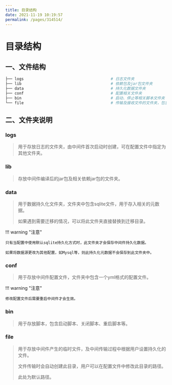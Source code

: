 ```yaml
---
title: 目录结构
date: 2021-11-19 10:19:57
permalink: /pages/314514/
---
```

# 目录结构

## 一、文件结构

```bash linenums="1"
├── logs                                      # 日志文件夹
├── lib                                       # 依赖包及jar包文件夹
├── data                                      # 持久化数据文件夹
├── conf                                      # 配置相关文件夹
├── bin                                       # 启动、停止等相关脚本文件夹
└── file                                      # 传输及接收文件的文件夹，包含临时文件及持久化文件
```

## 二、文件夹说明

### logs

> 用于存放日志的文件夹，由中间件首次启动时创建，可在配置文件中指定为其他文件夹。

### lib

> 存放中间件编译后的jar包及相关依赖jar包的文件夹。

### data

> 用于数据持久化文件夹，文件夹中包含sqlite文件，用于存入相关的元数据。
>
> 如果遇到需要迁移的情况，可以将此文件夹直接替换到迁移目录。

!!! warning "注意"

    只有当配置中使用默认sqlite持久化方式时，此文件夹才会保存中间件持久化数据。
 
    如果将数据源更改为其他配置，如Mysql等，则此持久化元数据不会保存到此文件夹中。



### conf

> 用于存放中间件配置文件，文件夹中包含一个yml格式的配置文件。

!!! warning "注意"

    修改配置文件后需要重启中间件才会生效。



### bin

> 用于存放脚本，包含启动脚本、关闭脚本、重启脚本等。

### file

> 用于存放中间件产生的临时文件，及中间传输过程中根据用户设置持久化的文件。
>
> 文件传输时会自动创建此目录，用户可以在配置文件中修改此目录的路径。
>
> 此处为默认路径。
